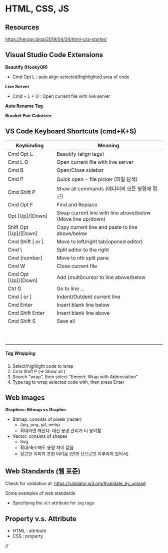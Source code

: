# HTML, CSS, JS





## Resources

<https://heropy.blog/2019/04/24/html-css-starter/>



## Visual Studio Code Extensions

__Beautify (HookyQR)__

- Cmd Opt L : auto align selected/highlighted area of code

__Live Server__

- Cmd + L + O : Open current file with live server

__Auto Rename Tag__

__Bracket Pair Colorizer__





## VS Code Keyboard Shortcuts (cmd+K+S)

| Keybinding | Meaning               |
| ---------- | --------------------- |
| Cmd Opt L | Beautify (align tags) |
| Cmd L O | Open current file with live server |
| Cmd B | Open/Close sidebar |
| Cmd P | Quick open - file picker (파일 탐색) |
| Cmd Shift P | Show all commands (에디터의 모든 명령에 접근) |
| Cmd Opt F | Find and Replace |
| Opt [Up]/[Down] | Swap current line with line above/below (Move line up/down) |
| Shift Opt [Up]/[Down] | Copy current line and paste to line above/below |
| Cmd Shift [ or ] | Move to left/right tab(opened editor) |
| Cmd \ | Split editor to the right |
| Cmd [number] | Move to nth split pane |
| Cmd W | Close current file |
| Cmd Opt [Up]/[Down] | Add (multi)cursor to line above/below |
| Ctrl G | Go to line ... |
| Cmd [ or ] | Indent/Outdent current line |
| Cmd Enter | Insert blank line below |
| Cmd Shift Enter | Insert blank line above |
| Cmd Shift S | Save all |
|     |  |
|     |  |
|     |  |
|     |  |
|     |  |
|     |  |
|     |  |
|     |  |
|     |  |
|     |  |




##### Tag Wrapping

1. Select/highlight code to wrap
2. Cmd Shift P (=> Show all )
3. Search "wrap", then select "Emmet: Wrap with Abbreviation"
4. Type tag to wrap selected code with, then press Enter







## Web Images

__Graphics: Bitmap vs Graphic__

- Bitmap: consists of pixels (raster)
  - Jpg, png, gif, webp
  - 확대하면 깨진다. 대신 용량 관리가 더 용이함
- Vector: consists of shapes
  - Svg
  - 확대/축소해도 용량 차이 없음
  - 정교한 이미지 표현 어려움 (면과 선으로만 이루어져 있어서)





## Web Standards (웹 표준)

Check for validation at: <https://validator.w3.org/#validate_by_upload>

Some examples of web standards

- Specifying the `alt` attribute for `img` tags





## Property v.s. Attribute

- HTML : attribute
- CSS : property













//